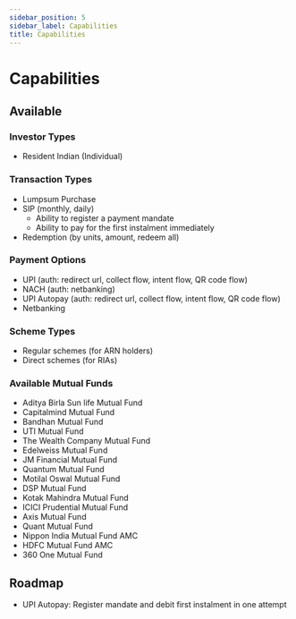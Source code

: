 ```yaml
---
sidebar_position: 5
sidebar_label: Capabilities
title: Capabilities
---
```


# Capabilities

## Available

### Investor Types
- Resident Indian (Individual)

### Transaction Types
- Lumpsum Purchase
- SIP (monthly, daily)
    - Ability to register a payment mandate
    - Ability to pay for the first instalment immediately
- Redemption (by units, amount, redeem all)

### Payment Options
- UPI (auth: redirect url, collect flow, intent flow, QR code flow)
- NACH (auth: netbanking)
- UPI Autopay (auth: redirect url, collect flow, intent flow, QR code flow)
- Netbanking

### Scheme Types
- Regular schemes (for ARN holders)
- Direct schemes (for RIAs)

### Available Mutual Funds
- Aditya Birla Sun life Mutual Fund
- Capitalmind Mutual Fund
- Bandhan Mutual Fund
- UTI Mutual Fund
- The Wealth Company Mutual Fund
- Edelweiss Mutual Fund
- JM Financial Mutual Fund
- Quantum Mutual Fund
- Motilal Oswal Mutual Fund
- DSP Mutual Fund
- Kotak Mahindra Mutual Fund
- ICICI Prudential Mutual Fund
- Axis Mutual Fund
- Quant Mutual Fund
- Nippon India Mutual Fund AMC
- HDFC Mutual Fund AMC
- 360 One Mutual Fund

## Roadmap
- UPI Autopay: Register mandate and debit first instalment in one attempt